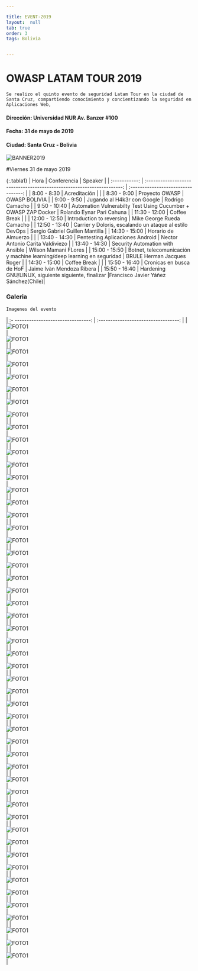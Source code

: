 ```yaml
---

title: EVENT-2019
layout:  null
tab: true
order: 3
tags: Bolivia


---
```

# OWASP LATAM TOUR 2019

```
Se realizo el quinto evento de seguridad Latam Tour en la ciudad de Santa Cruz, compartiendo conocimiento y concientizando la seguridad en Aplicaciones Web,
```

#### Dirección:	Universidad NUR Av. Banzer #100
#### Fecha:	31 de mayo de 2019
#### Ciudad: Santa Cruz - Bolivia


![BANNER2019](/www-chapter-bolivia/assets/images/2019_5.jpg "OWASP BOLIVIA 2019")


#Viernes 31 de mayo 2019


{:.tabla1}
|     Hora      |                              Conferencia                               |             Speaker                 |
| :-----------: | :--------------------------------------------------------------------: | :---------------------------------: |
|  8:00 - 8:30  |                             Acreditación                               |                                     |
|  8:30 - 9:00  |                            Proyecto OWASP  			                 |           OWASP BOLIVIA             |
|  9:00 - 9:50  |  				      Jugando al H4k3r con Google	   					 |   		 Rodrigo Camacho           |
| 9:50  - 10:40 |     Automation Vulnerabilty Test Using Cucumber + OWASP ZAP Docker	 |       Rolando Eynar Pari Cahuna     |
| 11:30 - 12:00 |       					  Coffee Break    		  				     |    							       |
| 12:00 - 12:50 |        				 Introduction to reversing	  			         |   	Mike George Rueda Camacho      |
| 12:50 - 13:40 |  		  Carrier y Doloris, escalando un ataque al estilo DevOps	     |    Sergio Gabriel Guillen Mantilla  |
| 14:30 - 15:00 |      	                   Horario de Almuerzo                           |                                     |
| 13:40 - 14:30 |       	    	Pentesting Aplicaciones Android				         |   Nector Antonio Carita Valdiviezo  |
| 13:40 - 14:30 |       		    Security Automation with Ansible			         |  	   Wilson Mamani FLores        |
| 15:00 - 15:50 | Botnet, telecomunicación y machine learning/deep learning en seguridad | 	    BRULE Herman Jacques Roger     |
| 14:30 - 15:00 |                             Coffee Break                               |                                     |
| 15:50 - 16:40 |         			    Cronicas en busca de HoF	 			         |     Jaime Ivàn Mendoza Ribera   	   | 
| 15:50 - 16:40 |  		   Hardening GNU/LINUX, siguiente siguiente, finalizar	  	     |Francisco Javier Yáñez Sánchez(Chile)| 




### Galeria
```
Imagenes del evento
```

| :- --------------------------------:  | :----------------------------------:   |
| ![FOTO1](/www-chapter-bolivia/assets/images/2019_14.jpg)  | ![FOTO1](/www-chapter-bolivia/assets/images/2019_9.jpg)    |
| ![FOTO1](/www-chapter-bolivia/assets/images/2019_10.jpg)  | ![FOTO1](/www-chapter-bolivia/assets/images/2019_11.jpg)   |
| ![FOTO1](/www-chapter-bolivia/assets/images/2019_13.jpg)  | ![FOTO1](/www-chapter-bolivia/assets/images/2019_12.jpg)   |
| ![FOTO1](/www-chapter-bolivia/assets/images/2019_14.jpg)  | ![FOTO1](/www-chapter-bolivia/assets/images/2019_15.jpg)   |
| ![FOTO1](/www-chapter-bolivia/assets/images/2019_17.jpg)  | ![FOTO1](/www-chapter-bolivia/assets/images/2019_16.jpg)   |
| ![FOTO1](/www-chapter-bolivia/assets/images/2019_18.jpg)  | ![FOTO1](/www-chapter-bolivia/assets/images/2019_19.jpg)   |
| ![FOTO1](/www-chapter-bolivia/assets/images/2019_21.jpg)  | ![FOTO1](/www-chapter-bolivia/assets/images/2019_20.jpg)   |
| ![FOTO1](/www-chapter-bolivia/assets/images/2019_22.jpg)  | ![FOTO1](/www-chapter-bolivia/assets/images/2019_23.jpg)   |
| ![FOTO1](/www-chapter-bolivia/assets/images/2019_25.jpg)  | ![FOTO1](/www-chapter-bolivia/assets/images/2019_24.jpg)   |
| ![FOTO1](/www-chapter-bolivia/assets/images/2019_26.jpg)  | ![FOTO1](/www-chapter-bolivia/assets/images/2019_27.jpg)   |
| ![FOTO1](/www-chapter-bolivia/assets/images/2019_29.jpg)  | ![FOTO1](/www-chapter-bolivia/assets/images/2019_28.jpg)   |
| ![FOTO1](/www-chapter-bolivia/assets/images/2019_30.jpg)  | ![FOTO1](/www-chapter-bolivia/assets/images/2019_31.jpg)   |
| ![FOTO1](/www-chapter-bolivia/assets/images/2019_33.jpg)  | ![FOTO1](/www-chapter-bolivia/assets/images/2019_32.jpg)   |
| ![FOTO1](/www-chapter-bolivia/assets/images/2019_34.jpg)  | ![FOTO1](/www-chapter-bolivia/assets/images/2019_35.jpg)   |
| ![FOTO1](/www-chapter-bolivia/assets/images/2019_37.jpg)  | ![FOTO1](/www-chapter-bolivia/assets/images/2019_36.jpg)   |
| ![FOTO1](/www-chapter-bolivia/assets/images/2019_38.jpg)  | ![FOTO1](/www-chapter-bolivia/assets/images/2019_39.jpg)   |
| ![FOTO1](/www-chapter-bolivia/assets/images/2019_41.jpg)  | ![FOTO1](/www-chapter-bolivia/assets/images/2019_40.jpg)   |
| ![FOTO1](/www-chapter-bolivia/assets/images/2019_42.jpg)  | ![FOTO1](/www-chapter-bolivia/assets/images/2019_43.jpg)   |
| ![FOTO1](/www-chapter-bolivia/assets/images/2019_45.jpg)  | ![FOTO1](/www-chapter-bolivia/assets/images/2019_44.jpg)   |
| ![FOTO1](/www-chapter-bolivia/assets/images/2019_46.jpg)  | ![FOTO1](/www-chapter-bolivia/assets/images/2019_47.jpg)   |
| ![FOTO1](/www-chapter-bolivia/assets/images/2019_49.jpg)  | ![FOTO1](/www-chapter-bolivia/assets/images/2019_48.jpg)   |
| ![FOTO1](/www-chapter-bolivia/assets/images/2019_50.jpg)  | ![FOTO1](/www-chapter-bolivia/assets/images/2019_51.jpg)   |
| ![FOTO1](/www-chapter-bolivia/assets/images/2019_53.jpg)  | ![FOTO1](/www-chapter-bolivia/assets/images/2019_52.jpg)   |
| ![FOTO1](/www-chapter-bolivia/assets/images/2019_54.jpg)  | ![FOTO1](/www-chapter-bolivia/assets/images/2019_55.jpg)   |
| ![FOTO1](/www-chapter-bolivia/assets/images/2019_57.jpg)  | ![FOTO1](/www-chapter-bolivia/assets/images/2019_56.jpg)   |
| ![FOTO1](/www-chapter-bolivia/assets/images/2019_7.jpg)   |

<style>
img[alt="FOTO1"] { 
  max-width:  400px; 
  display: block;
}
.tabla2{
    font-size:13px;
}
.tabla1{
    font-size:13px;
}
</style> 
